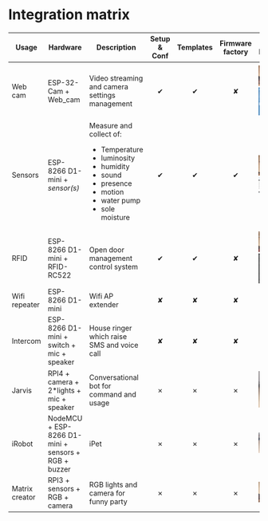 # Integration matrix

<table style="width: 100%;">
    <thead>
        <tr>
            <th style="width: 4%;">Usage</th>
            <th style="width: 7%;">Hardware</th>
            <th style="width: 19%;">Description</th>
            <th style="width: 2%;">Setup & Conf</th>
            <th style="width: 2%;">Templates</th>
            <th style="width: 2%;">Firmware factory</th>
            <th style="width: 20%;">ESP HW/GUI</th>
            <th style="width: 20%;">OH3 Overview/Page</th>
            <th style="width: 4%;">Link</th>
        </tr>
    </thead>
    <tbody>
        <tr>
            <td style="width: 7%;" name="ESP_32_Cam">Web cam</td>
            <td style="width: 4%;">ESP-32-Cam + Web_cam</td>
            <td style="width: 20%;">Video streaming and camera settings management</td>
            <td style="width: 3%; text-align: center;">&#10004;</td>
            <td style="width: 3%; text-align: center;">&#10004;</td>
            <td style="width: 3%; text-align: center;">&#10008;</td>
            <td style="width: 25%;"><img src="./images/ESP_32_Cam-Hardware.jpg" width="200"/><img src="./images/ESP_32_Cam-Overview.png" width="200"/></td>
            <td style="width: 25%;"><img src="./images/OH3-ESP_32_Cam-Overview.png" width="200"/><img src="./images/OH3-ESP_32_Cam-Page.png" width="200"/></td>
            <td style="width: 10%;"><a href="https://github.com/easytarget/esp32-cam-webserver">GitHub</a></td>
        </tr>
        <tr>
            <td style="width: 7%;" name="ESP_8266_Sensors">Sensors</td>
            <td style="width: 4%;">ESP-8266 D1-mini + <i>sensor(s)</i></td>
            <td style="width: 20%;">Measure and collect of: <ul><li>Temperature</li><li>luminosity</li><li>humidity</li><li>sound</li><li>presence</li><li>motion</li><li>water pump</li><li>sole moisture</li></ul></td>
            <td style="width: 3%; text-align: center;">&#10004;</td>
            <td style="width: 3%; text-align: center;">&#10004;</td>
            <td style="width: 3%; text-align: center;">&#10004;</td>
            <td style="width: 25%;"><img src="./images/ESP_8266_Sensors-Hardware.jpg" width="200"/><img src="./images/ESP_8266_Sensors-Overview.png" width="200"/></td>
            <td style="width: 25%;"><img src="./images/OH3-ESP_8266_Sensors-Overview.png" width="200"/><img src="./images/OH3-ESP_8266_Sensors-Page.png" width="200"/></td>
            <td style="width: 10%;"><a href="https://github.com/letscontrolit/ESPEasy">GitHub</a></td>
        </tr>
        <tr>
            <td style="width: 7%;" name="ESP_8266_RFID">RFID</td>
            <td style="width: 4%;">ESP-8266 D1-mini + RFID-RC522</td>
            <td style="width: 20%;">Open door management control system</td>
            <td style="width: 3%; text-align: center;">&#10004;</td>
            <td style="width: 3%; text-align: center;">&#10004;</td>
            <td style="width: 3%; text-align: center;">&#10008;</td>
            <td style="width: 25%;"><img src="./images/ESP_8266_RFID-Hardware.jpg" width="200"/><img src="./images/ESP_8266_RFID-Overview.png" width="200"/></td>
            <td style="width: 25%;"><img src="./images/OH3-ESP_8266_RFID-Overview.png" width="200"/><img src="./images/OH3-ESP_8266_RFID-Page.png" width="200"/></td>
            <td style="width: 10%;"><a href="https://github.com/esprfid/esp-rfid">GitHub</a></td>
        </tr>
        <tr>
            <td style="width: 7%;" name="ESP_8266_WifiRepeater">Wifi repeater</td>
            <td style="width: 4%;">ESP-8266 D1-mini</td>
            <td style="width: 20%;">Wifi AP extender</td>
            <td style="width: 3%; text-align: center;">&#10008;</td>
            <td style="width: 3%; text-align: center;">&#10008;</td>
            <td style="width: 3%; text-align: center;">&#10008;</td>
            <td style="width: 25%;"></td>
            <td style="width: 25%;"></td>
            <td style="width: 10%;"><a href="https://github.com/martin-ger/esp_wifi_repeater">GitHub</a></td>
        </tr>
        <tr>
            <td style="width: 7%;" name="ESP_8266_Intercom">Intercom</td>
            <td style="width: 4%;">ESP-8266 D1-mini + switch + mic + speaker</td>
            <td style="width: 20%;">House ringer which raise SMS and voice call</td>
            <td style="width: 3%; text-align: center;">&#10008;</td>
            <td style="width: 3%; text-align: center;">&#10008;</td>
            <td style="width: 3%; text-align: center;">&#10008;</td>
            <td style="width: 25%;"></td>
            <td style="width: 25%;"></td>
            <td style="width: 10%;"><a href="https://www.twilio.com">Twilio</a></td>
        </tr>
        <tr>
            <td style="width: 7%;" name="RPI_4_Jarvis">Jarvis</td>
            <td style="width: 4%;">RPI4 + camera + 2*lights + mic + speaker</td>
            <td style="width: 20%;">Conversational bot for command and usage</td>
            <td style="width: 3%; text-align: center;">&#10007;</td>
            <td style="width: 3%; text-align: center;">&#10007;</td>
            <td style="width: 3%; text-align: center;">&#10007;</td>
            <td style="width: 25%;"><img src="./images/Jarvis.jpg" width="200"/></td>
            <td style="width: 25%;"></td>
            <td style="width: 10%;"><a href="https://github.com/guillain/CoreBot">CoreBot</a></td>
        </tr>
        <tr>
            <td style="width: 7%;" name="iRobot">iRobot</td>
            <td style="width: 4%;">NodeMCU + ESP-8266 D1-mini + sensors + RGB + buzzer</td>
            <td style="width: 20%;">iPet</td>
            <td style="width: 3%; text-align: center;">&#10007;</td>
            <td style="width: 3%; text-align: center;">&#10007;</td>
            <td style="width: 3%; text-align: center;">&#10007;</td>
            <td style="width: 25%;"><img src="./images/iRobot.jpg" width="200"/></td>
            <td style="width: 25%;"></td>
            <td style="width: 10%;"></td>
        </tr>
        <tr>
            <td style="width: 7%;" name="RPI_3_Matrix_creator">Matrix creator</td>
            <td style="width: 4%;">RPI3 + sensors + RGB + camera</td>
            <td style="width: 20%;">RGB lights and camera for funny party</td>
            <td style="width: 3%; text-align: center;">&#10007;</td>
            <td style="width: 3%; text-align: center;">&#10007;</td>
            <td style="width: 3%; text-align: center;">&#10007;</td>
            <td style="width: 25%;"><img src="./images/Matrix_creator.jpg" width="200"/></td>
            <td style="width: 25%;"></td>
            <td style="width: 10%;"></td>
        </tr>
    </tbody>
</table>
